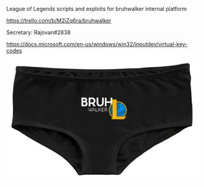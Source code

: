 League of Legends scripts and exploits for bruhwalker internal platform

https://trello.com/b/M2iZq6ra/bruhwalker

Secretary: Rajovan#2838

https://docs.microsoft.com/en-us/windows/win32/inputdev/virtual-key-codes
![aaaa](https://github.com/QuePast/bruhwalker/blob/main/image.png?raw=true)
